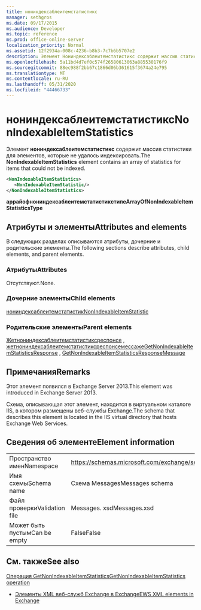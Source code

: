 ```yaml
---
title: нониндексаблеитемстатистикс
manager: sethgros
ms.date: 09/17/2015
ms.audience: Developer
ms.topic: reference
ms.prod: office-online-server
localization_priority: Normal
ms.assetid: 12f2934a-008c-4236-b8b3-7c7b6b5707e2
description: Элемент Нониндексаблеитемстатистикс содержит массив статистики для элементов, которые не удалось индексировать.
ms.openlocfilehash: 5a11bd4d7ef0c574f26580613063a885530176f9
ms.sourcegitcommit: 88ec988f2bb67c1866d06b361615f3674a24e795
ms.translationtype: MT
ms.contentlocale: ru-RU
ms.lasthandoff: 05/31/2020
ms.locfileid: "44466733"
---
```

# <a name="nonindexableitemstatistics"></a><span data-ttu-id="3094d-103">нониндексаблеитемстатистикс</span><span class="sxs-lookup"><span data-stu-id="3094d-103">NonIndexableItemStatistics</span></span>

<span data-ttu-id="3094d-104">Элемент **нониндексаблеитемстатистикс** содержит массив статистики для элементов, которые не удалось индексировать.</span><span class="sxs-lookup"><span data-stu-id="3094d-104">The **NonIndexableItemStatistics** element contains an array of statistics for items that could not be indexed.</span></span> 
  
```XML
<NonIndexableItemStatistics>
   <NonIndexableItemStatistic/>
</NonIndexableItemStatistics>
```

 <span data-ttu-id="3094d-105">**аррайофнониндексаблеитемстатистикстипе**</span><span class="sxs-lookup"><span data-stu-id="3094d-105">**ArrayOfNonIndexableItemStatisticsType**</span></span>
## <a name="attributes-and-elements"></a><span data-ttu-id="3094d-106">Атрибуты и элементы</span><span class="sxs-lookup"><span data-stu-id="3094d-106">Attributes and elements</span></span>

<span data-ttu-id="3094d-107">В следующих разделах описываются атрибуты, дочерние и родительские элементы.</span><span class="sxs-lookup"><span data-stu-id="3094d-107">The following sections describe attributes, child elements, and parent elements.</span></span>
  
### <a name="attributes"></a><span data-ttu-id="3094d-108">Атрибуты</span><span class="sxs-lookup"><span data-stu-id="3094d-108">Attributes</span></span>

<span data-ttu-id="3094d-109">Отсутствуют.</span><span class="sxs-lookup"><span data-stu-id="3094d-109">None.</span></span>
  
### <a name="child-elements"></a><span data-ttu-id="3094d-110">Дочерние элементы</span><span class="sxs-lookup"><span data-stu-id="3094d-110">Child elements</span></span>

[<span data-ttu-id="3094d-111">нониндексаблеитемстатистик</span><span class="sxs-lookup"><span data-stu-id="3094d-111">NonIndexableItemStatistic</span></span>](nonindexableitemstatistic.md)
  
### <a name="parent-elements"></a><span data-ttu-id="3094d-112">Родительские элементы</span><span class="sxs-lookup"><span data-stu-id="3094d-112">Parent elements</span></span>

<span data-ttu-id="3094d-113">[Жетнониндексаблеитемстатистиксреспонсе](getnonindexableitemstatisticsresponse.md) , [жетнониндексаблеитемстатистиксреспонсемессаже](getnonindexableitemstatisticsresponsemessage.md)</span><span class="sxs-lookup"><span data-stu-id="3094d-113">[GetNonIndexableItemStatisticsResponse](getnonindexableitemstatisticsresponse.md) , [GetNonIndexableItemStatisticsResponseMessage](getnonindexableitemstatisticsresponsemessage.md)</span></span>
  
## <a name="remarks"></a><span data-ttu-id="3094d-114">Примечания</span><span class="sxs-lookup"><span data-stu-id="3094d-114">Remarks</span></span>

<span data-ttu-id="3094d-115">Этот элемент появился в Exchange Server 2013.</span><span class="sxs-lookup"><span data-stu-id="3094d-115">This element was introduced in Exchange Server 2013.</span></span>
  
<span data-ttu-id="3094d-116">Схема, описывающая этот элемент, находится в виртуальном каталоге IIS, в котором размещены веб-службы Exchange.</span><span class="sxs-lookup"><span data-stu-id="3094d-116">The schema that describes this element is located in the IIS virtual directory that hosts Exchange Web Services.</span></span>
  
## <a name="element-information"></a><span data-ttu-id="3094d-117">Сведения об элементе</span><span class="sxs-lookup"><span data-stu-id="3094d-117">Element information</span></span>

|||
|:-----|:-----|
|<span data-ttu-id="3094d-118">Пространство имен</span><span class="sxs-lookup"><span data-stu-id="3094d-118">Namespace</span></span>  <br/> |https://schemas.microsoft.com/exchange/services/2006/messages  <br/> |
|<span data-ttu-id="3094d-119">Имя схемы</span><span class="sxs-lookup"><span data-stu-id="3094d-119">Schema name</span></span>  <br/> |<span data-ttu-id="3094d-120">Схема Messages</span><span class="sxs-lookup"><span data-stu-id="3094d-120">Messages schema</span></span>  <br/> |
|<span data-ttu-id="3094d-121">Файл проверки</span><span class="sxs-lookup"><span data-stu-id="3094d-121">Validation file</span></span>  <br/> |<span data-ttu-id="3094d-122">Messages. xsd</span><span class="sxs-lookup"><span data-stu-id="3094d-122">Messages.xsd</span></span>  <br/> |
|<span data-ttu-id="3094d-123">Может быть пустым</span><span class="sxs-lookup"><span data-stu-id="3094d-123">Can be empty</span></span>  <br/> |<span data-ttu-id="3094d-124">False</span><span class="sxs-lookup"><span data-stu-id="3094d-124">False</span></span>  <br/> |
   
## <a name="see-also"></a><span data-ttu-id="3094d-125">См. также</span><span class="sxs-lookup"><span data-stu-id="3094d-125">See also</span></span>



[<span data-ttu-id="3094d-126">Операция GetNonIndexableItemStatistics</span><span class="sxs-lookup"><span data-stu-id="3094d-126">GetNonIndexableItemStatistics operation</span></span>](getnonindexableitemstatistics-operation.md)


- [<span data-ttu-id="3094d-127">Элементы XML веб-служб Exchange в Exchange</span><span class="sxs-lookup"><span data-stu-id="3094d-127">EWS XML elements in Exchange</span></span>](ews-xml-elements-in-exchange.md)

